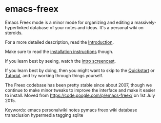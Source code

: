 emacs-freex
===========

Emacs Freex mode is a minor mode for organizing and editing a massively-hyperlinked database of your notes and ideas. It's a personal wiki on steroids.

For a more detailed description, read the [Introduction](https://github.com/gregdetre/emacs-freex/wiki/Introduction).

Make sure to read the [installation instructions](https://github.com/gregdetre/emacs-freex/wiki/Installation) though.

If you learn best by seeing, watch the [intro screencast](http://www.youtube.com/watch?v=vGqaSzD-FTE).

If you learn best by doing, then you might want to skip to the [Quickstart](https://github.com/gregdetre/emacs-freex/wiki/Quickstart) or [Tutorial](https://github.com/gregdetre/emacs-freex/wiki/Tutorial), and try working through things yourself.

The Freex codebase has been pretty stable since about 2007, though we continue to make minor tweaks to improve the interface and make it easier to install. Moved from https://code.google.com/p/emacs-freex/ on 1st July 2015.

Keywords: emacs personalwiki notes pymacs freex wiki database transclusion hypermedia tagging sqlite
